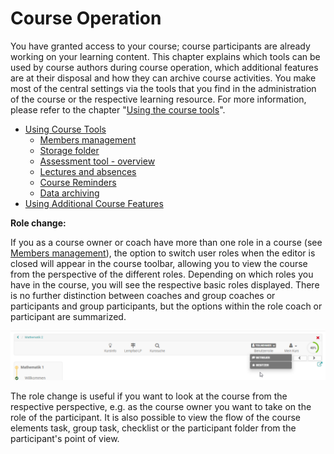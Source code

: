 # Course Operation

  

You have granted access to your course; course participants are already
working on your learning content. This chapter explains which tools can be
used by course authors during course operation, which additional features are
at their disposal and how they can archive course activities. You make most of
the central settings via the tools that you find in the administration of the
course or the respective learning resource. For more information, please refer
to the chapter "[Using the course tools](Using_Course_Tools.md)".

  * [Using Course Tools](Using+Course+Tools.html)
    * [Members management](Members+management.html)
    * [Storage folder](Storage+folder.html)
    * [Assessment tool - overview](Assessment+tool+-+overview.html)
    * [Lectures and absences](Lectures+and+absences.html)
    * [Course Reminders](Course+Reminders.html)
    * [Data archiving](Data+archiving.html)
  * [Using Additional Course Features](Using+Additional+Course+Features.html)

 **Role change:**

If you as a course owner or coach have more than one role in a course (see
[Members management](Members+management.html)), the option to switch user
roles when the editor is closed will appear in the course toolbar, allowing
you to view the course from the perspective of the different roles. Depending
on which roles you have in the course, you will see the respective basic roles
displayed. There is no further distinction between coaches and group coaches
or participants and group participants, but the options within the role coach
or participant are summarized.

![](assets/Rollenwechsel.png)

The role change is useful if you want to look at the course from the
respective perspective, e.g. as the course owner you want to take on the role
of the participant. It is also possible to view the flow of the course
elements task, group task, checklist or the participant folder from the
participant's point of view.

  

